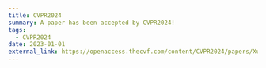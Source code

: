 ```yaml
---
title: CVPR2024
summary: A paper has been accepted by CVPR2024!
tags:
  - CVPR2024
date: 2023-01-01
external_link: https://openaccess.thecvf.com/content/CVPR2024/papers/Xu_A_Unified_Framework_for_Human-centric_Point_Cloud_Video_Understanding_CVPR_2024_paper.pdf
---
```

